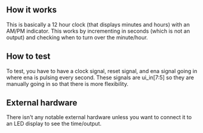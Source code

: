 <!---

This file is used to generate your project datasheet. Please fill in the information below and delete any unused
sections.

You can also include images in this folder and reference them in the markdown. Each image must be less than
512 kb in size, and the combined size of all images must be less than 1 MB.
-->

## How it works

This is basically a 12 hour clock (that displays minutes and hours) with an AM/PM indicator. This works by incrementing in seconds (which is not an output) and checking when to turn over the minute/hour.

## How to test

To test, you have to have a clock signal, reset signal, and ena signal going in where ena is pulsing every second. These signals are ui_in[7:5] so they are manually going in so that there is more flexibility.

## External hardware

There isn't any notable external hardware unless you want to connect it to an LED display to see the time/output.
